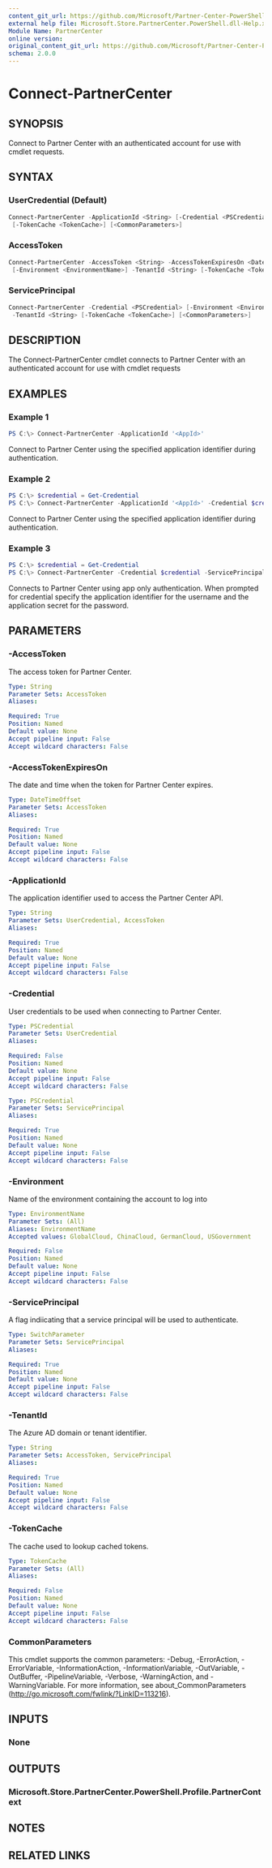 ```yaml
---
content_git_url: https://github.com/Microsoft/Partner-Center-PowerShell/blob/master/docs/help/Connect-PartnerCenter.md
external help file: Microsoft.Store.PartnerCenter.PowerShell.dll-Help.xml
Module Name: PartnerCenter
online version:
original_content_git_url: https://github.com/Microsoft/Partner-Center-PowerShell/blob/master/docs/help/Connect-PartnerCenter.md
schema: 2.0.0
---
```


# Connect-PartnerCenter

## SYNOPSIS
Connect to Partner Center with an authenticated account for use with cmdlet requests.

## SYNTAX

### UserCredential (Default)
```powershell
Connect-PartnerCenter -ApplicationId <String> [-Credential <PSCredential>] [-Environment <EnvironmentName>]
 [-TokenCache <TokenCache>] [<CommonParameters>]
```

### AccessToken
```powershell
Connect-PartnerCenter -AccessToken <String> -AccessTokenExpiresOn <DateTimeOffset> -ApplicationId <String>
 [-Environment <EnvironmentName>] -TenantId <String> [-TokenCache <TokenCache>] [<CommonParameters>]
```

### ServicePrincipal
```powershell
Connect-PartnerCenter -Credential <PSCredential> [-Environment <EnvironmentName>] [-ServicePrincipal]
 -TenantId <String> [-TokenCache <TokenCache>] [<CommonParameters>]
```

## DESCRIPTION
The Connect-PartnerCenter cmdlet connects to Partner Center with an authenticated account for use with cmdlet requests

## EXAMPLES

### Example 1

```powershell
PS C:\> Connect-PartnerCenter -ApplicationId '<AppId>'
```

Connect to Partner Center using the specified application identifier during authentication.

### Example 2

```powershell
PS C:\> $credential = Get-Credential
PS C:\> Connect-PartnerCenter -ApplicationId '<AppId>' -Credential $credential
```

Connect to Partner Center using the specified application identifier during authentication.

### Example 3

```powershell
PS C:\> $credential = Get-Credential
PS C:\> Connect-PartnerCenter -Credential $credential -ServicePrincipal -TenantId '<TenantId>'
```

Connects to Partner Center using app only authentication. When prompted for credential specify the application identifier for the username and the application secret for the password.

## PARAMETERS

### -AccessToken
The access token for Partner Center.

```yaml
Type: String
Parameter Sets: AccessToken
Aliases:

Required: True
Position: Named
Default value: None
Accept pipeline input: False
Accept wildcard characters: False
```

### -AccessTokenExpiresOn
The date and time when the token for Partner Center expires.

```yaml
Type: DateTimeOffset
Parameter Sets: AccessToken
Aliases:

Required: True
Position: Named
Default value: None
Accept pipeline input: False
Accept wildcard characters: False
```

### -ApplicationId
The application identifier used to access the Partner Center API.

```yaml
Type: String
Parameter Sets: UserCredential, AccessToken
Aliases:

Required: True
Position: Named
Default value: None
Accept pipeline input: False
Accept wildcard characters: False
```

### -Credential
User credentials to be used when connecting to Partner Center.

```yaml
Type: PSCredential
Parameter Sets: UserCredential
Aliases:

Required: False
Position: Named
Default value: None
Accept pipeline input: False
Accept wildcard characters: False
```

```yaml
Type: PSCredential
Parameter Sets: ServicePrincipal
Aliases:

Required: True
Position: Named
Default value: None
Accept pipeline input: False
Accept wildcard characters: False
```

### -Environment
Name of the environment containing the account to log into

```yaml
Type: EnvironmentName
Parameter Sets: (All)
Aliases: EnvironmentName
Accepted values: GlobalCloud, ChinaCloud, GermanCloud, USGovernment

Required: False
Position: Named
Default value: None
Accept pipeline input: False
Accept wildcard characters: False
```

### -ServicePrincipal
A flag indiicating that a service principal will be used to authenticate.

```yaml
Type: SwitchParameter
Parameter Sets: ServicePrincipal
Aliases:

Required: True
Position: Named
Default value: None
Accept pipeline input: False
Accept wildcard characters: False
```

### -TenantId
The Azure AD domain or tenant identifier.

```yaml
Type: String
Parameter Sets: AccessToken, ServicePrincipal
Aliases:

Required: True
Position: Named
Default value: None
Accept pipeline input: False
Accept wildcard characters: False
```

### -TokenCache
The cache used to lookup cached tokens.

```yaml
Type: TokenCache
Parameter Sets: (All)
Aliases:

Required: False
Position: Named
Default value: None
Accept pipeline input: False
Accept wildcard characters: False
```

### CommonParameters
This cmdlet supports the common parameters: -Debug, -ErrorAction, -ErrorVariable, -InformationAction, -InformationVariable, -OutVariable, -OutBuffer, -PipelineVariable, -Verbose, -WarningAction, and -WarningVariable. For more information, see about_CommonParameters (http://go.microsoft.com/fwlink/?LinkID=113216).

## INPUTS

### None

## OUTPUTS

### Microsoft.Store.PartnerCenter.PowerShell.Profile.PartnerContext

## NOTES

## RELATED LINKS
